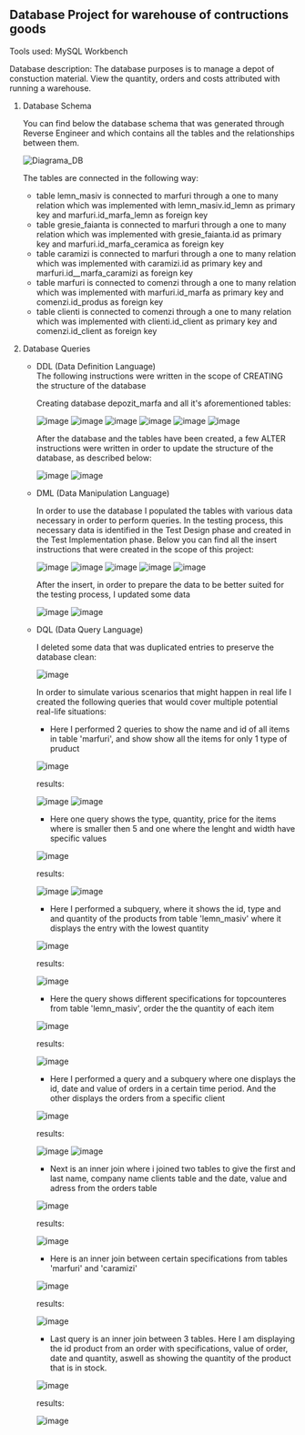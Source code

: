 ## Database Project for warehouse of contructions goods

Tools used: MySQL Workbench

Database description: The database purposes is to manage a depot of constuction material. View the quantity, orders and costs attributed with running a warehouse.

  1. Database Schema
     
     You can find below the database schema that was generated through Reverse Engineer and which contains all the tables and the relationships between them.
     
     ![Diagrama_DB](https://github.com/user-attachments/assets/e6dcb59d-5bc0-458e-9bf5-dd59d7af50ee)

     The tables are connected in the following way:
           <ul>
                <li>table lemn_masiv is connected to marfuri through a one to many relation which was implemented with lemn_masiv.id_lemn as primary key and marfuri.id_marfa_lemn as foreign key</li>
                <li>table gresie_faianta is connected to marfuri through a one to many relation which was implemented with gresie_faianta.id as primary key and marfuri.id_marfa_ceramica as foreign key</li>
                <li>table caramizi is connected to marfuri through a one to many relation which was implemented with caramizi.id as primary key and marfuri.id__marfa_caramizi as foreign key</li>
                <li>table marfuri is connected to comenzi through a one to many relation which was implemented with marfuri.id_marfa as primary key and comenzi.id_produs as foreign key</li>
                <li>table clienti is connected to comenzi through a one to many relation which was implemented with clienti.id_client as primary key and comenzi.id_client as foreign key</li>
        </ul>
  2. Database Queries
         <ul>
                <li>DDL (Data Definition Language)</li>
                The following instructions were written in the scope of CREATING the structure of the database
     
      Creating database depozit_marfa and all it's aforementioned tables:
     
      ![image](https://github.com/user-attachments/assets/2f8d3927-fb00-43e3-96a2-1a29d175db94) ![image](https://github.com/user-attachments/assets/0180ed81-32db-4fd6-b3e0-11765f988589) 
     ![image](https://github.com/user-attachments/assets/b44d550e-7afd-4f5b-aff3-c14005eb00ce) ![image](https://github.com/user-attachments/assets/d5e8534d-5257-419f-99b7-af63b1ae9747) ![image](https://github.com/user-attachments/assets/e67a82e1-fc30-4ac3-a5ce-8d95fa810769) ![image](https://github.com/user-attachments/assets/1242d47b-5235-42a2-99d8-0eec2af688e2)

     After the database and the tables have been created, a few ALTER instructions were written in order to update the structure of the database, as described below:
     
     ![image](https://github.com/user-attachments/assets/c0fde079-2101-4101-896d-cdc0e4762859) ![image](https://github.com/user-attachments/assets/b188894a-13e5-4cb4-b7ad-68761fc596f2)


     <li>DML (Data Manipulation Language)</li>

     In order to use the database I populated the tables with various data necessary in order to perform queries. In the testing process, this necessary data is identified in the Test Design phase and created in the Test Implementation phase.
     Below you can find all the insert instructions that were created in the scope of this project:
     
     ![image](https://github.com/user-attachments/assets/93025d17-cbfa-4224-b6b3-c6a4d889f0ca) ![image](https://github.com/user-attachments/assets/541beaa0-c3b1-4678-96ca-d1e98b778d87)
     ![image](https://github.com/user-attachments/assets/db803da6-6f0c-4a8f-b65a-8ca270ea557c) ![image](https://github.com/user-attachments/assets/772c2175-67e4-4848-a1d7-f0c04b5b9957)
     ![image](https://github.com/user-attachments/assets/3f6c1ebd-1de7-4995-bd13-bf0b2794fde9)

     After the insert, in order to prepare the data to be better suited for the testing process, I updated some data

     ![image](https://github.com/user-attachments/assets/66ce36af-4b4c-4932-8232-7c94b0728941)
     ![image](https://github.com/user-attachments/assets/917e67f8-1926-4b28-8854-d8167bd22bdb)

     <li>DQL (Data Query Language)</li>
     
      I deleted some data that was duplicated entries to preserve the database clean:

     ![image](https://github.com/user-attachments/assets/da61f906-cd3e-4555-9929-8d036c6625dc)
     
     In order to simulate various scenarios that might happen in real life I created the following queries that would cover multiple potential real-life situations:
     
     - Here I performed 2 queries to show the name and id of all items in table 'marfuri', and show show all the items for only 1 type of pruduct
     
     ![image](https://github.com/user-attachments/assets/4fa6b6ec-ef00-48ac-a0e0-34b489417e2d)
     
     results:
     
     ![image](https://github.com/user-attachments/assets/df180cb2-137b-4fc8-8ae8-86dc3ff85cd3) ![image](https://github.com/user-attachments/assets/4a36f01c-af04-4a2f-a755-af27df8dc059)

     - Here one query shows the type, quantity, price for the items where is smaller then 5 and one where the lenght and width have specific values

     ![image](https://github.com/user-attachments/assets/5709f35b-b307-4d32-8e7a-a9482961b972)

     results:

     ![image](https://github.com/user-attachments/assets/cad3a93f-1178-4a17-9e4e-beea0dc5076d) ![image](https://github.com/user-attachments/assets/2c2ba7f9-7837-4937-84fd-38d3fc94c53e)

     - Here I performed a subquery, where it shows the id, type and and quantity of the products from table 'lemn_masiv' where it displays the entry with the lowest quantity
     
     ![image](https://github.com/user-attachments/assets/807aa7bb-7cff-423c-aba8-f52ac934bd78)

     results:

     ![image](https://github.com/user-attachments/assets/01c91ba9-d9b7-48bc-9ec0-669f8554e4cd)

     - Here the query shows different specifications for topcounteres from table 'lemn_masiv', order the the quantity of each item
    
     ![image](https://github.com/user-attachments/assets/2f3d0f19-228b-4a26-a373-50a215352d57)

     results:

     ![image](https://github.com/user-attachments/assets/817a96c6-20a1-43eb-8210-bc8341c78699)

     - Here I performed a query and a subquery where one displays the id, date and value of orders in a certain time period. And the other displays the orders from a specific client
    
      ![image](https://github.com/user-attachments/assets/d4758ae7-b30d-4012-b329-642aec3d554e)

     results:

     ![image](https://github.com/user-attachments/assets/7d46e57b-e57c-4da7-9281-5bf7e85e69e4) ![image](https://github.com/user-attachments/assets/8952b434-d68a-4856-95c8-9469f0cb156f)

     - Next is an inner join where i joined two tables to give the first and last name, company name clients table and the date, value and adress from the orders table
    
      ![image](https://github.com/user-attachments/assets/d0b2498a-1a67-498a-8d42-9549202868ac)

     results:

     ![image](https://github.com/user-attachments/assets/6dfa7ae8-eb4c-4c27-a50d-df66fef3a75c)

     - Here is an inner join between certain specifications from tables 'marfuri' and 'caramizi'
    
     ![image](https://github.com/user-attachments/assets/cf1afa87-e6c2-4f35-b77d-f5681dac6a13)

     results:

     ![image](https://github.com/user-attachments/assets/60524429-5020-4c85-96a8-6e750cdf84b7)

     - Last query is an inner join between 3 tables. Here I am displaying the id product from an order with specifications, value of order, date and quantity, aswell as showing the quantity of the product that is in stock.
    
     ![image](https://github.com/user-attachments/assets/c41797fa-b2f3-4e15-98d7-2aa7e7ea3d84)

     results:

     ![image](https://github.com/user-attachments/assets/32b27477-8cd1-4990-a8b8-dd1ca8f44dfc)

  </ul>



  
                  

